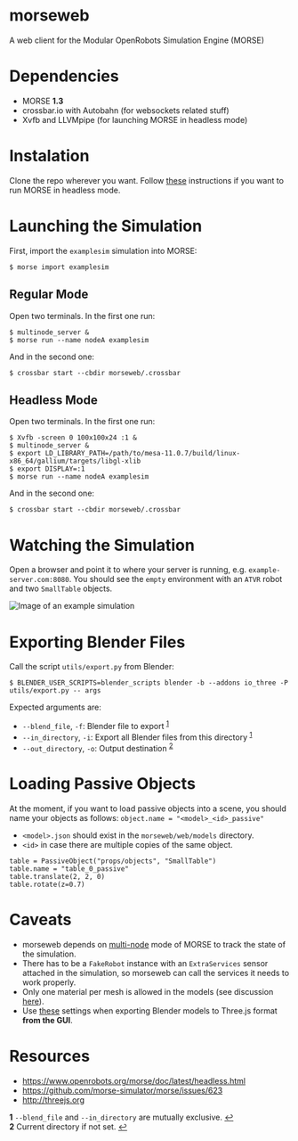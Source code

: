 morseweb
========
A web client for the Modular OpenRobots Simulation Engine (MORSE)

# Dependencies
+ MORSE **1.3**
+ crossbar.io with Autobahn (for websockets related stuff)
+ Xvfb and LLVMpipe (for launching MORSE in headless mode)

# Instalation
Clone the repo wherever you want. Follow [these](https://www.openrobots.org/morse/doc/latest/headless.html) instructions if you want to run MORSE in headless mode.

# Launching the Simulation
First, import the `examplesim` simulation into MORSE:
```
$ morse import examplesim
```

## Regular Mode
Open two terminals. In the first one run:
```
$ multinode_server &
$ morse run --name nodeA examplesim
```
And in the second one:
```
$ crossbar start --cbdir morseweb/.crossbar
```

## Headless Mode
Open two terminals. In the first one run:
```
$ Xvfb -screen 0 100x100x24 :1 &
$ multinode_server &
$ export LD_LIBRARY_PATH=/path/to/mesa-11.0.7/build/linux-x86_64/gallium/targets/libgl-xlib
$ export DISPLAY=:1
$ morse run --name nodeA examplesim
```
And in the second one:
```
$ crossbar start --cbdir morseweb/.crossbar
```

# Watching the Simulation
Open a browser and point it to where your server is running, e.g. `example-server.com:8080`. You should see the `empty` environment with an `ATVR` robot and two `SmallTable` objects.

![Image of an example simulation](http://i.imgur.com/NXsbjrW.png)

# Exporting Blender Files
Call the script `utils/export.py` from Blender:
```
$ BLENDER_USER_SCRIPTS=blender_scripts blender -b --addons io_three -P utils/export.py -- args
```

Expected arguments are:
+ `--blend_file`, `-f`: Blender file to export <sup id="a1">[1](#f1)</sup>
+ `--in_directory`, `-i`: Export all Blender files from this directory <sup id="a1">[1](#f1)</sup>
+ `--out_directory`, `-o`: Output destination <sup id="a2">[2](#f2)</sup>

# Loading Passive Objects
At the moment, if you want to load passive objects into a scene, you should name your objects as follows: `object.name = "<model>_<id>_passive"`
+ `<model>.json` should exist in the `morseweb/web/models` directory.
+ `<id>` in case there are multiple copies of the same object.

```
table = PassiveObject("props/objects", "SmallTable")
table.name = "table_0_passive"
table.translate(2, 2, 0)
table.rotate(z=0.7)
```

# Caveats
+ morseweb depends on [multi-node](http://www.openrobots.org/morse/doc/stable/multinode.html)
 mode of MORSE to track the state of the simulation.
+ There has to be a `FakeRobot` instance with an `ExtraServices` sensor attached in the simulation, so morseweb can call the services it needs to work properly.
+ Only one material per mesh is allowed in the models (see discussion [here](https://github.com/mrdoob/three.js/issues/6731#issuecomment-115308900)).
+ Use [these](http://i.imgur.com/upu855O.png) settings when exporting Blender models to Three.js format **from the GUI**.

# Resources
+ https://www.openrobots.org/morse/doc/latest/headless.html
+ https://github.com/morse-simulator/morse/issues/623
+ http://threejs.org

<b id="f1">1</b> `--blend_file` and `--in_directory` are mutually exclusive. [↩](#a1)<br>
<b id="f2">2</b> Current directory if not set. [↩](#a2)
